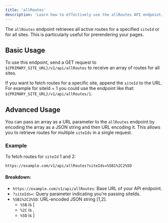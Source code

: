 ```yaml
---
title: 'allRoutes'
description: 'Learn how to effectively use the allRoutes API endpoint.'
---
```


The `allRoutes` endpoint retrieves all active routes for a specified `siteId` or for all sites. This is particularly useful for prerendering your pages.

## Basic Usage

To use this endpoint, send a GET request to `${PRIMARY_SITE_URL}/v1/api/allRoutes` to receive an array of routes for all sites.

If you want to fetch routes for a specific site, append the `siteId` to the URL. For example for siteId = 1 you could use the endpoint like that: `${PRIMARY_SITE_URL}/v1/api/allRoutes/1`.

## Advanced Usage

You can pass an array as a URL parameter to the `allRoutes` endpoint by encoding the array as a JSON string and then URL encoding it. This allows you to retrieve routes for multiple `siteIds` in a single request.

### Example

To fetch routes for `siteId` 1 and 2:

```plaintext
https://example.com/v1/api/allRoutes?siteIds=%5B1%2C2%5D
```

#### Breakdown: 
- `https://example.com/v1/api/allRoutes`: Base URL of your API endpoint.
- `?siteIds=`: Query parameter indicating you’re passing siteIds.
- `%5B1%2C2%5D`: URL-encoded JSON string [1,2].
  - `%5B` is [
  - `%2C` is ,
  - `%5D` is ]

